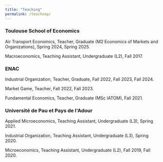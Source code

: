 ```yaml
---
title: "Teaching"
permalink: /teachexp/
---
```


### Toulouse School of Economics

Air Transport Economics, Teacher, Graduate (M2 Economics of Markets and Organizations), Spring 2024, Spring 2025.

Macroeconomics, Teaching Assistant, Undergraduate (L2), Fall 2017.

### ENAC

Industrial Organization, Teacher, Graduate, Fall 2022, Fall 2023, Fall 2024.

Market Game, Teacher, Fall 2022, Fall 2023.

Fundamental Economics, Teacher, Graduate (MSc IATOM), Fall 2021.


### Université de Pau et Pays de l'Adour

Applied Microeconomics, Teaching Assistant, Undergraduate (L3), Spring 2021.

Industrial Organization, Teaching Assistant, Undergraduate (L3), Spring 2020.

Microeconomics, Teaching Assistant, Undergraduate (L2), Fall 2019, Fall 2020.


